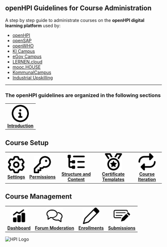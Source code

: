 ## openHPI Guidelines for Course Administration

A step by step guide to administrate courses on the **openHPI digital learning platform** used by:


- [openHPI](https://open.hpi.de/)
- [openSAP](https://open.sap.com/)
- [openWHO](https://openwho.org/)
- [KI Campus](https://ki-campus.org/)
- [eGov Campus](https://egov-campus.org/)
- [LERNEN.cloud](https://lernen.cloud/)
- [mooc.HOUSE](https://mooc.house/)
- [KommunalCampus](https://lernen.kommunalcampus.de/)
- [Industrial Upskilling](https://www.industrial-upskilling.de/)

- - -

### The openHPI guidelines are organized in the following sections


<table border="0" width="100%" height="auto">
    <tr>
        <th style="border-collapse:separate; text-align:center" border="1"><a href="https://teachingteamguidelines.readthedocs.io/courseadministration/platform_tour/"><img src="img/01-icon-intro.png" width="55px" height="55px"/></a> <br> <a href="https://teachingteamguidelines.readthedocs.io/courseadministration/platform_tour/">Introduction</a></th>
    </tr>
</table>

## Course Setup
<table border="0" width="100%" height="auto">
    <tr>
        <th style="border-collapse:separate; text-align:center" border="1"><a href="https://teachingteamguidelines.readthedocs.io/courseadministration/courseproperties/"><img src="img/02-icon-properties.png" width="55px" height="55px"/></a> <br> <a href="https://teachingteamguidelines.readthedocs.io/courseadministration/courseproperties/">Settings</a></th>
        <th style="border-collapse:separate; text-align:center" border="1"><a target="_blank" href="https://teachingteamguidelines.readthedocs.io/courseadministration/permissions/"><img src="img/03-icon-permissions.png" width="55px" height="55px"/></a> <br> <a href="https://teachingteamguidelines.readthedocs.io/courseadministration/permissions/">Permissions</a></th>    
        <th style="border-collapse:separate; text-align:center" border="1"><a target="_blank" href="https://teachingteamguidelines.readthedocs.io/courseadministration/addcontent/modules/"><img src="img/04-icon-structure.png" width="55px" height="55px"/></a> <br> <a href="https://teachingteamguidelines.readthedocs.io/courseadministration/addcontent/modules/">Structure and Content</a></th>
        <th style="border-collapse:separate; text-align:center" border="1"><a target="_blank" href="https://teachingteamguidelines.readthedocs.io/courseadministration/certificatetemplates/"><img src="img/05-icon-certificates.png" width="55px" height="55px"/></a> <br> <a href="https://teachingteamguidelines.readthedocs.io/courseadministration/certificatetemplates/">Certificate Templates</a></th>
        <th style="border-collapse:separate; text-align:center" border="1"><a href="https://teachingteamguidelines.readthedocs.io/courseadministration/createcourseiteration/"><img src="img/07-icon-course-iteration.png" width="55px" height="55px"/></a> <br> <a href="https://teachingteamguidelines.readthedocs.io/courseadministration/createcourseiteration/">Course Iteration</a></th>
    </tr>
</table>

## Course Management
<table border="0" width="100%" height="auto">
    <tr>
        <th style="border-collapse:separate; text-align:center" border="1"><a href="https://teachingteamguidelines.readthedocs.io/courseadministration/courseproperties/"><img src="img/icon-dashboard.jpg" width="55px" height="55px"/></a> <br> <a href="https://teachingteamguidelines.readthedocs.io/features/coursemanagement/pinboardabusereports/">Dashboard</a></th>
        <th style="border-collapse:separate; text-align:center" border="1"><a href="https://teachingteamguidelines.readthedocs.io/courseadministration/courseproperties/"><img src="img/icon-forum-moderation.jpg" width="55px" height="55px"/></a> <br> <a href="https://teachingteamguidelines.readthedocs.io/features/coursemanagement/pinboardabusereports/">Forum Moderation</a></th>
        <th style="border-collapse:separate; text-align:center" border="1"><a target="_blank" href="https://teachingteamguidelines.readthedocs.io/courseadministration/addcontent/modules/"><img src="img/icon-enrollments.jpg" width="55px" height="55px"/></a> <br> <a href="https://teachingteamguidelines.readthedocs.io/features/coursemanagement/studentenrollments/">Enrollments</a></th>
        <th style="border-collapse:separate; text-align:center" border="1"><a target="_blank" href="https://teachingteamguidelines.readthedocs.io/features/coursemanagement/studentenrollments.md/"><img src="img/icon-submissions.jpg" width="55px" height="55px"/></a> <br> <a href="https://teachingteamguidelines.readthedocs.io/features/coursemanagement/studentsubmissions/">Submissions</a></th>
    </tr>
</table>

![HPI Logo](img/HPI_Logo.png)
